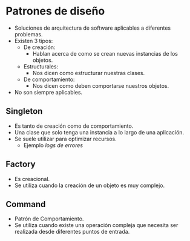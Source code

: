 # Patrones de diseño

- Soluciones de arquitectura de software aplicables a diferentes problemas.
- Existen 3 tipos:
    - De creación:
        - Hablan acerca de como se crean nuevas instancias de los objetos.
    - Estructurales:
        - Nos dicen como estructurar nuestras clases.
    - De comportamiento:
        - Nos dicen como deben comportarse nuestros objetos.
- No son siempre aplicables.

## Singleton

- Es tanto de creación como de comportamiento.
- Una clase que solo tenga una instancia a lo largo de una aplicación.
- Se suele utilizar para optimizar recursos.
    - Ejemplo *logs de errores* 

## Factory

- Es creacional.
- Se utiliza cuando la creación de un objeto es muy complejo.

## Command

- Patrón de Comportamiento.
- Se utiliza cuando existe una operación compleja que necesita ser realizada desde diferentes puntos de entrada. 

